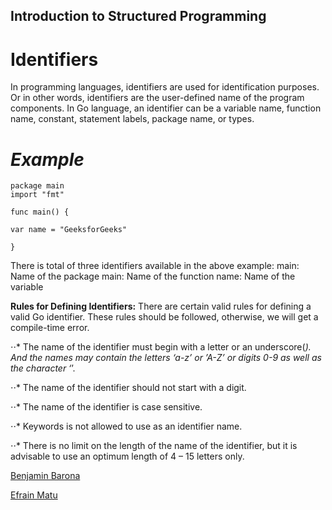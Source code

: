 ## Introduction to Structured Programming <h1>

# Identifiers  
In programming languages, identifiers are used for identification purposes. Or in other words, identifiers are the user-defined name of the program components. In Go language, an identifier can be a variable name, function name, constant, statement labels, package name, or types.

# _Example_
    package main
    import "fmt"

    func main() {

    var name = "GeeksforGeeks"
  
    }  
There is total of three identifiers available in the above example:
main: Name of the package
main: Name of the function
name: Name of the variable

**Rules for Defining Identifiers:** There are certain valid rules for defining a valid Go identifier. These rules should be followed, otherwise, we will get a compile-time error.

⋅⋅* The name of the identifier must begin with a letter or an underscore(_). And the names may contain the letters ‘a-z’ or ’A-Z’ or digits 0-9 as well as the character ‘_’.

⋅⋅* The name of the identifier should not start with a digit.

⋅⋅* The name of the identifier is case sensitive.

⋅⋅* Keywords is not allowed to use as an identifier name.

⋅⋅* There is no limit on the length of the name of the identifier, but it is advisable to use an optimum length of 4 – 15 letters only.

[Benjamin Barona](https://github.com/benjamin-bar)

[Efrain Matu](https://github.com/Efrack09)
